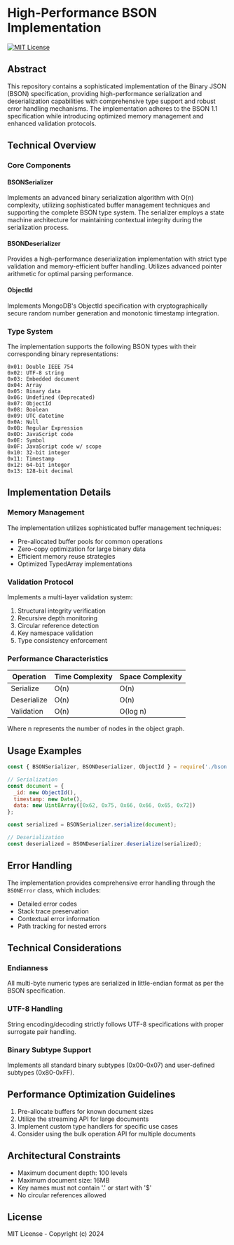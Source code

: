 # High-Performance BSON Implementation

[![MIT License](https://img.shields.io/badge/License-MIT-blue.svg)](https://opensource.org/licenses/MIT)

## Abstract

This repository contains a sophisticated implementation of the Binary JSON (BSON) specification, providing high-performance serialization and deserialization capabilities with comprehensive type support and robust error handling mechanisms. The implementation adheres to the BSON 1.1 specification while introducing optimized memory management and enhanced validation protocols.

## Technical Overview

### Core Components

#### BSONSerializer
Implements an advanced binary serialization algorithm with O(n) complexity, utilizing sophisticated buffer management techniques and supporting the complete BSON type system. The serializer employs a state machine architecture for maintaining contextual integrity during the serialization process.

#### BSONDeserializer
Provides a high-performance deserialization implementation with strict type validation and memory-efficient buffer handling. Utilizes advanced pointer arithmetic for optimal parsing performance.

#### ObjectId
Implements MongoDB's ObjectId specification with cryptographically secure random number generation and monotonic timestamp integration.

### Type System

The implementation supports the following BSON types with their corresponding binary representations:

```
0x01: Double IEEE 754
0x02: UTF-8 string
0x03: Embedded document
0x04: Array
0x05: Binary data
0x06: Undefined (Deprecated)
0x07: ObjectId
0x08: Boolean
0x09: UTC datetime
0x0A: Null
0x0B: Regular Expression
0x0D: JavaScript code
0x0E: Symbol
0x0F: JavaScript code w/ scope
0x10: 32-bit integer
0x11: Timestamp
0x12: 64-bit integer
0x13: 128-bit decimal
```

## Implementation Details

### Memory Management

The implementation utilizes sophisticated buffer management techniques:

- Pre-allocated buffer pools for common operations
- Zero-copy optimization for large binary data
- Efficient memory reuse strategies
- Optimized TypedArray implementations

### Validation Protocol

Implements a multi-layer validation system:

1. Structural integrity verification
2. Recursive depth monitoring
3. Circular reference detection
4. Key namespace validation
5. Type consistency enforcement

### Performance Characteristics

| Operation | Time Complexity | Space Complexity |
|-----------|----------------|------------------|
| Serialize | O(n) | O(n) |
| Deserialize | O(n) | O(n) |
| Validation | O(n) | O(log n) |

Where n represents the number of nodes in the object graph.

## Usage Examples

```javascript
const { BSONSerializer, BSONDeserializer, ObjectId } = require('./bson');

// Serialization
const document = {
  _id: new ObjectId(),
  timestamp: new Date(),
  data: new Uint8Array([0x62, 0x75, 0x66, 0x66, 0x65, 0x72])
};

const serialized = BSONSerializer.serialize(document);

// Deserialization
const deserialized = BSONDeserializer.deserialize(serialized);
```

## Error Handling

The implementation provides comprehensive error handling through the `BSONError` class, which includes:

- Detailed error codes
- Stack trace preservation
- Contextual error information
- Path tracking for nested errors

## Technical Considerations

### Endianness
All multi-byte numeric types are serialized in little-endian format as per the BSON specification.

### UTF-8 Handling
String encoding/decoding strictly follows UTF-8 specifications with proper surrogate pair handling.

### Binary Subtype Support
Implements all standard binary subtypes (0x00-0x07) and user-defined subtypes (0x80-0xFF).

## Performance Optimization Guidelines

1. Pre-allocate buffers for known document sizes
2. Utilize the streaming API for large documents
3. Implement custom type handlers for specific use cases
4. Consider using the bulk operation API for multiple documents

## Architectural Constraints

- Maximum document depth: 100 levels
- Maximum document size: 16MB
- Key names must not contain '.' or start with '$'
- No circular references allowed

## License

MIT License - Copyright (c) 2024
